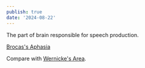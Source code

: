 ```yaml
---
publish: true
date: '2024-08-22'
---
```

The part of brain responsible for speech production.

[Brocas's Aphasia](<../Brocas's Aphasia>)

Compare with [Wernicke's Area](<../Wernicke's Area>).
